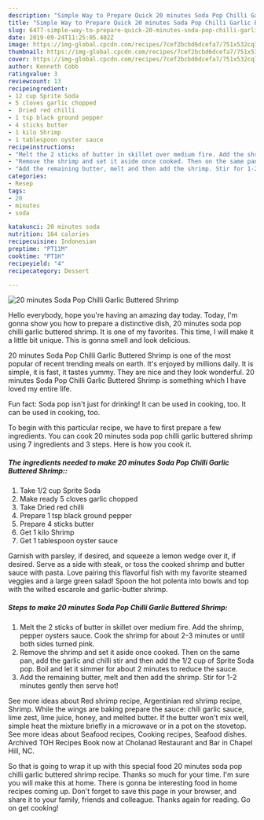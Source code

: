 ```yaml
---
description: "Simple Way to Prepare Quick 20 minutes Soda Pop Chilli Garlic Buttered Shrimp"
title: "Simple Way to Prepare Quick 20 minutes Soda Pop Chilli Garlic Buttered Shrimp"
slug: 6477-simple-way-to-prepare-quick-20-minutes-soda-pop-chilli-garlic-buttered-shrimp
date: 2019-09-24T11:25:05.402Z
image: https://img-global.cpcdn.com/recipes/7cef2bcbd6dcefa7/751x532cq70/20-minutes-soda-pop-chilli-garlic-buttered-shrimp-recipe-main-photo.jpg
thumbnail: https://img-global.cpcdn.com/recipes/7cef2bcbd6dcefa7/751x532cq70/20-minutes-soda-pop-chilli-garlic-buttered-shrimp-recipe-main-photo.jpg
cover: https://img-global.cpcdn.com/recipes/7cef2bcbd6dcefa7/751x532cq70/20-minutes-soda-pop-chilli-garlic-buttered-shrimp-recipe-main-photo.jpg
author: Kenneth Cobb
ratingvalue: 3
reviewcount: 13
recipeingredient:
- 12 cup Sprite Soda
- 5 cloves garlic chopped
-  Dried red chilli
- 1 tsp black ground pepper
- 4 sticks butter
- 1 kilo Shrimp
- 1 tablespoon oyster sauce
recipeinstructions:
- "Melt the 2 sticks of butter in skillet over medium fire. Add the shrimp, pepper oysters sauce. Cook the shrimp for about 2-3 minutes or until both sides turned pink."
- "Remove the shrimp and set it aside once cooked. Then on the same pan, add the garlic and chilli stir and then add the 1/2 cup of Sprite Soda pop. Boil and let it simmer for about 2 minutes to reduce the sauce."
- "Add the remaining butter, melt and then add the shrimp. Stir for 1-2 minutes gently then serve hot!"
categories:
- Resep
tags:
- 20
- minutes
- soda

katakunci: 20 minutes soda
nutrition: 164 calories
recipecuisine: Indonesian
preptime: "PT11M"
cooktime: "PT1H"
recipeyield: "4"
recipecategory: Dessert

---
```



![20 minutes Soda Pop Chilli Garlic Buttered Shrimp](https://img-global.cpcdn.com/recipes/7cef2bcbd6dcefa7/751x532cq70/20-minutes-soda-pop-chilli-garlic-buttered-shrimp-recipe-main-photo.jpg)

Hello everybody, hope you're having an amazing day today. Today, I'm gonna show you how to prepare a distinctive dish, 20 minutes soda pop chilli garlic buttered shrimp. It is one of my favorites. This time, I will make it a little bit unique. This is gonna smell and look delicious.

20 minutes Soda Pop Chilli Garlic Buttered Shrimp is one of the most popular of recent trending meals on earth. It's enjoyed by millions daily. It is simple, it is fast, it tastes yummy. They are nice and they look wonderful. 20 minutes Soda Pop Chilli Garlic Buttered Shrimp is something which I have loved my entire life.

Fun fact: Soda pop isn&#39;t just for drinking! It can be used in cooking, too. It can be used in cooking, too.


To begin with this particular recipe, we have to first prepare a few ingredients. You can cook 20 minutes soda pop chilli garlic buttered shrimp using 7 ingredients and 3 steps. Here is how you cook it.

##### The ingredients needed to make 20 minutes Soda Pop Chilli Garlic Buttered Shrimp::

1. Take 1/2 cup Sprite Soda
1. Make ready 5 cloves garlic chopped
1. Take  Dried red chilli
1. Prepare 1 tsp black ground pepper
1. Prepare 4 sticks butter
1. Get 1 kilo Shrimp
1. Get 1 tablespoon oyster sauce


Garnish with parsley, if desired, and squeeze a lemon wedge over it, if desired. Serve as a side with steak, or toss the cooked shrimp and butter sauce with pasta. Love pairing this flavorful fish with my favorite steamed veggies and a large green salad! Spoon the hot polenta into bowls and top with the wilted escarole and garlic-butter shrimp. 

##### Steps to make 20 minutes Soda Pop Chilli Garlic Buttered Shrimp:

1. Melt the 2 sticks of butter in skillet over medium fire. Add the shrimp, pepper oysters sauce. Cook the shrimp for about 2-3 minutes or until both sides turned pink.
1. Remove the shrimp and set it aside once cooked. Then on the same pan, add the garlic and chilli stir and then add the 1/2 cup of Sprite Soda pop. Boil and let it simmer for about 2 minutes to reduce the sauce.
1. Add the remaining butter, melt and then add the shrimp. Stir for 1-2 minutes gently then serve hot!


See more ideas about Red shrimp recipe, Argentinian red shrimp recipe, Shrimp. While the wings are baking prepare the sauce: chili garlic sauce, lime zest, lime juice, honey, and melted butter. If the butter won&#39;t mix well, simple heat the mixture briefly in a microwave or in a pot on the stovetop. See more ideas about Seafood recipes, Cooking recipes, Seafood dishes. Archived TOH Recipes Book now at Cholanad Restaurant and Bar in Chapel Hill, NC. 

So that is going to wrap it up with this special food 20 minutes soda pop chilli garlic buttered shrimp recipe. Thanks so much for your time. I'm sure you will make this at home. There is gonna be interesting food in home recipes coming up. Don't forget to save this page in your browser, and share it to your family, friends and colleague. Thanks again for reading. Go on get cooking!
